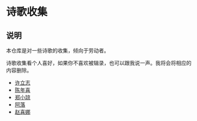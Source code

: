 # 诗歌收集

## 说明

本仓库是对一些诗歌的收集，倾向于劳动者。

诗歌收集看个人喜好，如果你不喜欢被辑录，也可以跟我说一声。我将会将相应的内容删除。

- [许立志](./许立志/README.md)
- [陈年喜](./陈年喜/README.md)
- [郑小琼](./郑小琼/README.md)
- [阿落](./阿落/README.md)
- [赵喜娜](./赵喜娜/README.md)
